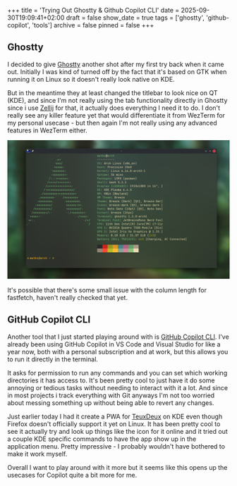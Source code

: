 +++
title = 'Trying Out Ghostty & Github Copilot CLI'
date = 2025-09-30T19:09:41+02:00
draft = false
show_date = true
tags = ['ghostty', 'github-copilot', 'tools']
archive = false
pinned = false
+++

## Ghostty

I decided to give [Ghostty](https://ghostty.com) another shot after my first try back when it came out. Initially I was kind of turned off by the fact that it's based on GTK when running it on Linux so it doesn't really look native on KDE.

But in the meantime they at least changed the titlebar to look nice on QT (KDE), and since I'm not really using the tab functionality directly in Ghostty since i use [Zellij](https://zellij.dev) for that, it actually does everything I need it to do. I don't really see any killer feature yet that would differentiate it from WezTerm for my personal usecase - but then again I'm not really using any advanced features in WezTerm either.

![Ghostty](./ghostty.png)

It's possible that there's some small issue with the column length for fastfetch, haven't really checked that yet.

## GitHub Copilot CLI

Another tool that I just started playing around with is [GitHub Copilot CLI](https://docs.github.com/en/copilot/concepts/agents/about-copilot-cli). I've already been using GitHub Copilot in VS Code and Visual Studio for like a year now, both with a personal subscription and at work, but this allows you to run it directly in the terminal.

It asks for permission to run any commands and you can set which working directories it has access to. It's been pretty cool to just have it do some annoying or tedious tasks without needing to interact with it a lot. And since in most projects i track everything with Git anyways I'm not too worried about messing something up without being able to revert any changes.

Just earlier today I had it create a PWA for [TeuxDeux](https://teuxdeux.com) on KDE even though Firefox doesn't officially support it yet on Linux.  It has been pretty cool to see it actually try and look up things like the icon for it online and it tried out a couple KDE specific commands to have the app show up in the application menu. Pretty impressive - I probably wouldn't have bothered to make it work myself.

Overall I want to play around with it more but it seems like this opens up the usecases for Copilot quite a bit more for me.

